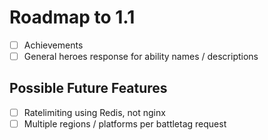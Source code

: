 # Roadmap to 1.1

* [ ] Achievements
* [ ] General heroes response for ability names / descriptions

## Possible Future Features
* [ ] Ratelimiting using Redis, not nginx
* [ ] Multiple regions / platforms per battletag request
